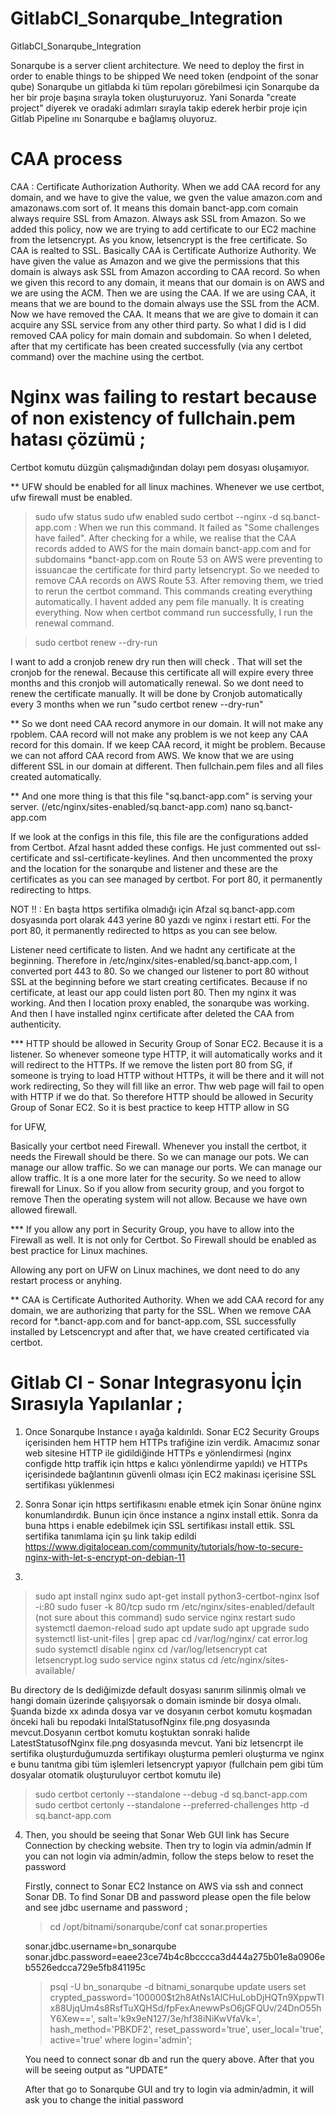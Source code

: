 # GitlabCI_Sonarqube_Integration
GitlabCI_Sonarqube_Integration

Sonarqube is a server client architecture. We need to deploy the first in order to enable things to be shipped
We need token (endpoint of the sonar qube)
Sonarqube un gitlabda ki tüm repoları görebilmesi için Sonarqube da her bir proje başına sırayla token oluşturuyoruz. Yani Sonarda "create project" diyerek ve oradaki adımları sırayla takip ederek herbir proje için Gitlab Pipeline ını Sonarqube e bağlamış oluyoruz. 



# CAA process

CAA : Certificate Authorization Authority. When we add CAA record for any domain, and we have to give the value, we gven the value amazon.com and amazonaws.com sort of. It means this domain banct-app.com comain always  require SSL from Amazon. Always ask SSL from Amazon. So we added this policy, now we are trying to add certificate  to our EC2 machine from the letsencrypt. As you know, letsencrypt is the free certificate. So CAA is realted to SSL. Basically CAA is Certificate Authorize Authority. We have given the value as Amazon and we give the permissions that this domain is always ask SSL from Amazon according to CAA record. So when we given this record to any domain, it means that our domain is on AWS and we are using the ACM. Then we are using the CAA. If we are using CAA, it means that we are bound to the domain always use the SSL from the ACM. Now we have removed the CAA. It means that we are give to domain it can acquire any SSL service from any other third party. So what I did is I did removed CAA policy for main domain and subdomain. So when I deleted, after that my certificate has been created successfully (via any certbot command) over the machine using the certbot.



 # Nginx was failing to restart because of non existency of fullchain.pem hatası çözümü ;
 
 Certbot komutu düzgün çalışmadığından dolayı pem dosyası oluşamıyor. 
 
 ** UFW should be enabled for all linux machines. Whenever we use certbot, ufw firewall must be enabled.
 
  >sudo ufw status
  >sudo ufw enabled
  >sudo certbot --nginx -d sq.banct-app.com : When we run this command. It failed as "Some challenges have failed". After checking for a while, we realise that the CAA records added to AWS for the main domain banct-app.com and for subdomains *banct-app.com  on Route 53 on AWS were preventing to issuancae the certificate for third party letsencrypt. So we needed to remove CAA records on AWS Route 53. After removing them, we tried to rerun the certbot command. This commands creating everything automatically. I havent added any pem file manually. It is creating everything. Now when certbot command run successfully, I run the renewal command.
 
 >sudo certbot renew --dry-run
 
 I want to add a cronjob renew dry run then will check . That will set the cronjob for the renewal. Because this certificate all will expire every three months and this cronjob will automatically renewal. So we dont need to renew the certificate manually. It will be done by Cronjob automatically every 3 months when we run "sudo certbot renew --dry-run"
 
 ** So we dont need CAA record anymore in our domain. It will not make any rpoblem. CAA record will not make any problem is we not keep any CAA record for this domain. If we keep CAA record, it might be problem. Because we can not afford CAA record from AWS. We know that we are using different SSL in our domain at different. Then fullchain.pem files and all files created automatically.
 
 ** And one more thing is that this file "sq.banct-app.com" is serving your server. (/etc/nginx/sites-enabled/sq.banct-app.com)
 nano sq.banct-app.com
 
 If we look at the configs in this file, this file are the configurations added from Certbot. Afzal hasnt added these configs. He just commented out ssl-certificate and ssl-certificate-keylines. And then uncommented the proxy and the location for the sonarqube and listener and these are the certificates as you can see managed by certbot. For port 80, it permanently redirecting to https.
 
 
 NOT !! :  En başta https sertifika olmadığı için Afzal sq.banct-app.com dosyasında port olarak 443 yerine 80 yazdı ve nginx i restart etti. For the port 80, it permanently redirected to https as you can see below.
 
 Listener need certificate to listen. And we hadnt any certificate at the beginning. Therefore in /etc/nginx/sites-enabled/sq.banct-app.com, I converted port 443 to 80. So we changed our listener to port 80 without SSL at the beginning before we start creating certificates. Because if no certificate, at least our app could listen port 80. Then my nginx it was working. And then I location proxy enabled, the sonarqube was working. And then I have installed nginx certificate after deleted the CAA from authenticity.
 
 
 *** HTTP should be allowed in Security Group of Sonar EC2. Because it is a listener. So whenever someone type HTTP, it will automatically works and it will redirect to the HTTPs. If we remove the listen port 80 from SG, if someone is trying to load HTTP without HTTPs, it will be there and it will not work redirecting, So they will fill like an error. Thw web page will fail to open with HTTP if we do that. So therefore HTTP should be allowed in Security Group of Sonar EC2. So it is best practice to keep HTTP allow in SG
 
 
for UFW,

Basically your certbot need Firewall. Whenever you install the certbot, it needs the Firewall should be there. So we can manage our pots. We can manage our allow traffic. So we can manage our ports. We can manage our allow traffic. It is a one more later for the security. So we need to allow firewall for Linux. So if you allow from security group, and you forgot to remove Then the operating system will not allow. Because we have own allowed firewall.

*** If you allow any port in Security Group, you have to allow into the Firewall as well. It is not only for Certbot. So Firewall should be enabled as best practice for Linux machines.

Allowing any port on UFW on Linux machines, we dont need to do any restart process or anyhing.



** CAA is Certificate Authorited Authority. When we add CAA record  for any domain, we are authorizing that party for the SSL. When we remove CAA record for *.banct-app.com and for banct-app.com, SSL successfully installed by Letscencrypt and after that, we have created certificated via certbot.


# Gitlab CI - Sonar Integrasyonu İçin Sırasıyla Yapılanlar ;

1) Once Sonarqube Instance ı ayağa kaldırıldı. Sonar EC2 Security Groups içerisinden hem HTTP hem HTTPs trafiğine izin verdik. Amacımız sonar web sitesine HTTP ile gidildiğinde HTTPs e yönlendirmesi (nginx configde http traffik için https e kalıcı yönlendirme yapıldı) ve HTTPs içerisindede bağlantının güvenli olması için EC2 makinası içerisine SSL sertifikası yüklenmesi 

2) Sonra Sonar için https sertifikasını enable etmek için Sonar önüne nginx konumlandırdık. Bunun için önce instance a nginx install ettik. Sonra da buna https i enable edebilmek için SSL sertifikası install ettik. SSL sertifika tanımlama için şu link takip edildi https://www.digitalocean.com/community/tutorials/how-to-secure-nginx-with-let-s-encrypt-on-debian-11

3) 
  >sudo apt install nginx
  >sudo apt-get install python3-certbot-nginx
  >lsof -i:80
  >sudo fuser -k 80/tcp
  >sudo rm /etc/nginx/sites-enabled/default (not sure about this command)
  >sudo service nginx restart
  >sudo systemctl daemon-reload
  >sudo apt update
  >sudo apt upgrade
  >sudo systemctl list-unit-files | grep apac
  >cd /var/log/nginx/
  >cat error.log
  >sudo systemctl disable nginx
  >cd /var/log/letsencrypt
  >cat letsencrypt.log 
  >sudo service nginx status
  >cd /etc/nginx/sites-available/
  
Bu directory de ls dediğimizde default dosyası sanırım silinmiş olmalı ve hangi domain üzerinde çalışıyorsak o domain isminde bir dosya olmalı. Şuanda bizde xx adında dosya var ve dosyanın cerbot komutu koşmadan önceki hali bu repodaki  InıtalStatusofNginx file.png dosyasında mevcut.Dosyanın  certbot komutu koştuktan sonraki halide LatestStatusofNginx file.png dosyasında mevcut. Yani biz letsencrpt ile sertifika oluşturduğumuzda sertifikayı oluşturma pemleri oluşturma ve nginx e bunu tanıtma gibi tüm işlemleri letsencrypt yapıyor (fullchain pem gibi tüm dosyalar otomatik oluşturuluyor certbot komutu ile)
>sudo certbot certonly --standalone --debug -d sq.banct-app.com
>sudo certbot certonly --standalone --preferred-challenges http -d sq.banct-app.com

4) Then, you should be seeing that Sonar Web GUI link has Secure Connection by checking website. Then try to login via admin/admin If you can not login via admin/admin, follow the steps below to reset the password


     Firstly, connect to Sonar EC2 Instance on AWS via ssh and connect Sonar DB. To find Sonar DB and password please open the file below and see jdbc username and password ;

     >cd /opt/bitnami/sonarqube/conf
     >cat sonar.properties 

     sonar.jdbc.username=bn_sonarqube
     sonar.jdbc.password=eaee23ce74b4c8bcccca3d444a275b01e8a0906eb5526edcca729e5fb841195c

     >psql -U bn_sonarqube -d bitnami_sonarqube
     >update users set crypted_password='100000$t2h8AtNs1AlCHuLobDjHQTn9XppwTIx88UjqUm4s8RsfTuXQHSd/fpFexAnewwPsO6jGFQUv/24DnO55hY6Xew==', salt='k9x9eN127/3e/hf38iNiKwVfaVk=', hash_method='PBKDF2', reset_password='true', user_local='true', active='true' where login='admin';

     You need to connect sonar db and run the query above. After that you will be seeing output as "UPDATE"

     After that go to Sonarqube GUI and try to login via admin/admin, it will ask you to change the initial password
